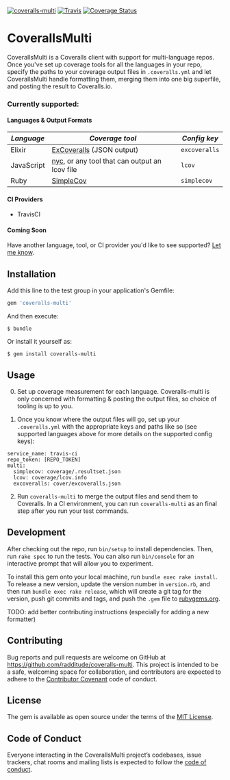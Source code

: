

[![coveralls-multi](https://img.shields.io/gem/v/coveralls-multi.svg)](https://rubygems.org/gems/coveralls-multi) [![Travis](https://img.shields.io/travis/radditude/coveralls-multi/master.svg)](https://travis-ci.org/radditude/coveralls-multi) [![Coverage Status](https://coveralls.io/repos/github/radditude/coveralls-multi/badge.svg)](https://coveralls.io/github/radditude/coveralls-multi)

# CoverallsMulti

CoverallsMulti is a Coveralls client with support for multi-language repos. Once you've set up coverage tools for all the languages in your repo, specify the paths to your coverage output files in `.coveralls.yml` and let CoverallsMulti handle formatting them, merging them into one big superfile, and posting the result to Coveralls.io.

### Currently supported:

#### Languages & Output Formats

| *Language* | *Coverage tool* | *Config key* |
|----------- | --------------- | ------------ |
| Elixir | [ExCoveralls](https://github.com/parroty/excoveralls) (JSON output) | `excoveralls` |
| JavaScript | [nyc](https://github.com/istanbuljs/nyc), or any tool that can output an lcov file | `lcov` |
| Ruby | [SimpleCov](https://github.com/colszowka/simplecov) | `simplecov` |

#### CI Providers

- TravisCI

#### Coming Soon

Have another language, tool, or CI provider you'd like to see supported? [Let me know](https://github.com/radditude/coveralls-multi/issues/new).

## Installation

Add this line to the test group in your application's Gemfile:

```ruby
gem 'coveralls-multi'
```

And then execute:

    $ bundle

Or install it yourself as:

    $ gem install coveralls-multi

## Usage

0. Set up coverage measurement for each language. Coveralls-multi is only concerned with formatting & posting the output files, so choice of tooling is up to you.

1. Once you know where the output files will go, set up your `.coveralls.yml` with the appropriate keys and paths like so (see supported languages above for more details on the supported config keys):

```
service_name: travis-ci
repo_token: [REPO_TOKEN]
multi:
  simplecov: coverage/.resultset.json
  lcov: coverage/lcov.info
  excoveralls: cover/excoveralls.json
```

2. Run `coveralls-multi` to merge the output files and send them to Coveralls. In a CI environment, you can run `coveralls-multi` as an final step after you run your test commands.

## Development

After checking out the repo, run `bin/setup` to install dependencies. Then, run `rake spec` to run the tests. You can also run `bin/console` for an interactive prompt that will allow you to experiment.

To install this gem onto your local machine, run `bundle exec rake install`. To release a new version, update the version number in `version.rb`, and then run `bundle exec rake release`, which will create a git tag for the version, push git commits and tags, and push the `.gem` file to [rubygems.org](https://rubygems.org).

TODO: add better contributing instructions (especially for adding a new formatter)

## Contributing

Bug reports and pull requests are welcome on GitHub at https://github.com/radditude/coveralls-multi. This project is intended to be a safe, welcoming space for collaboration, and contributors are expected to adhere to the [Contributor Covenant](http://contributor-covenant.org) code of conduct.

## License

The gem is available as open source under the terms of the [MIT License](https://opensource.org/licenses/MIT).

## Code of Conduct

Everyone interacting in the CoverallsMulti project’s codebases, issue trackers, chat rooms and mailing lists is expected to follow the [code of conduct](https://github.com/radditude/coveralls-multi/blob/master/CODE_OF_CONDUCT.md).
